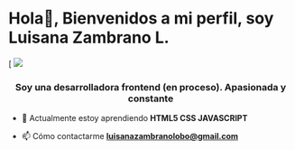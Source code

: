  # Hola👋, Bienvenidos a mi perfil, soy Luisana Zambrano L.
 
[ ![](https://fundacioncompartir.org/sites/default/files/styles/slick_600x320/public/la-nueva-tecnologia-que-esta-moviendo-al-mundo.jpg?itok=66iSLlrH)

<h3 align="center">Soy una desarrolladora frontend (en proceso). Apasionada y constante</h3>

- 🌱 Actualmente estoy aprendiendo **HTML5 CSS JAVASCRIPT**

- 📫 Cómo contactarme **luisanazambranolobo@gmail.com**

